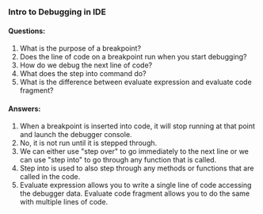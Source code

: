 ### Intro to Debugging in IDE

#### Questions:
1. What is the purpose of a breakpoint?
2. Does the line of code on a breakpoint run when you start debugging?
3. How do we debug the next line of code?
4. What does the step into command do?
5. What is the difference between evaluate expression and evaluate code fragment?

#### Answers:
1. When a breakpoint is inserted into code, it will stop running at that point and launch the debugger console.
2. No, it is not run until it is stepped through.
3. We can either use "step over" to go immediately to the next line or we can use "step into" to go through any function that is called.
4. Step into is used to also step through any methods or functions that are called in the code.
5. Evaluate expression allows you to write a single line of code accessing the debugger data. Evaluate code fragment allows you to do the same with multiple lines of code.